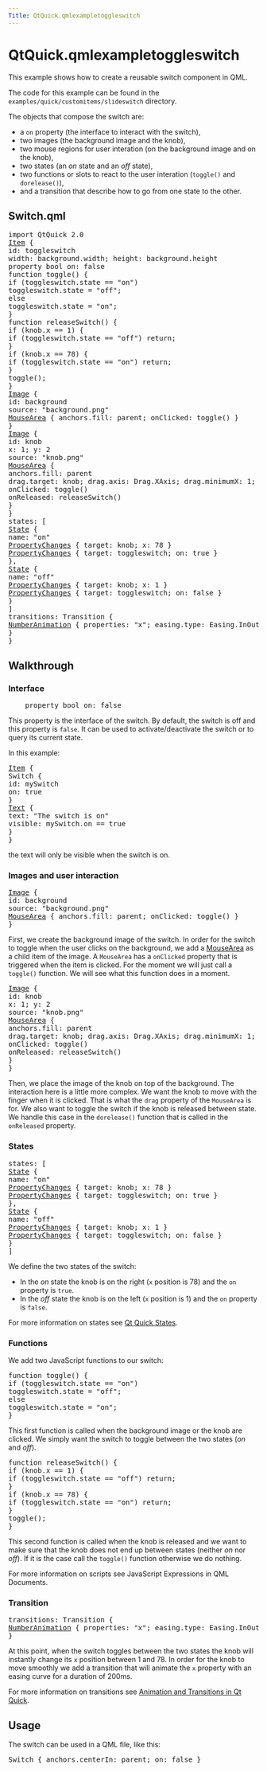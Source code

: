 ```yaml
---
Title: QtQuick.qmlexampletoggleswitch
---
```


# QtQuick.qmlexampletoggleswitch

<span class="subtitle"></span>
<!-- $$$qmlexampletoggleswitch.html-description -->
<p>This example shows how to create a reusable switch component in QML.</p>
<p>The code for this example can be found in the <code>examples/quick/customitems/slideswitch</code> directory.</p>
<p>The objects that compose the switch are:</p>
<ul>
<li>a <code>on</code> property (the interface to interact with the switch),</li>
<li>two images (the background image and the knob),</li>
<li>two mouse regions for user interation (on the background image and on the knob),</li>
<li>two states (an <i>on</i> state and an <i>off</i> state),</li>
<li>two functions or slots to react to the user interation (<code>toggle()</code> and <code>dorelease()</code>),</li>
<li>and a transition that describe how to go from one state to the other.</li>
</ul>
<h2 id="switch-qml">Switch.qml</h2>
<pre class="qml">import QtQuick 2.0
<span class="type"><a href="QtQuick.Item.md">Item</a></span> {
<span class="name">id</span>: <span class="name">toggleswitch</span>
<span class="name">width</span>: <span class="name">background</span>.<span class="name">width</span>; <span class="name">height</span>: <span class="name">background</span>.<span class="name">height</span>
property <span class="type">bool</span> <span class="name">on</span>: <span class="number">false</span>
<span class="keyword">function</span> <span class="name">toggle</span>() {
<span class="keyword">if</span> (<span class="name">toggleswitch</span>.<span class="name">state</span> <span class="operator">==</span> <span class="string">&quot;on&quot;</span>)
<span class="name">toggleswitch</span>.<span class="name">state</span> <span class="operator">=</span> <span class="string">&quot;off&quot;</span>;
<span class="keyword">else</span>
<span class="name">toggleswitch</span>.<span class="name">state</span> <span class="operator">=</span> <span class="string">&quot;on&quot;</span>;
}
<span class="keyword">function</span> <span class="name">releaseSwitch</span>() {
<span class="keyword">if</span> (<span class="name">knob</span>.<span class="name">x</span> <span class="operator">==</span> <span class="number">1</span>) {
<span class="keyword">if</span> (<span class="name">toggleswitch</span>.<span class="name">state</span> <span class="operator">==</span> <span class="string">&quot;off&quot;</span>) <span class="keyword">return</span>;
}
<span class="keyword">if</span> (<span class="name">knob</span>.<span class="name">x</span> <span class="operator">==</span> <span class="number">78</span>) {
<span class="keyword">if</span> (<span class="name">toggleswitch</span>.<span class="name">state</span> <span class="operator">==</span> <span class="string">&quot;on&quot;</span>) <span class="keyword">return</span>;
}
<span class="name">toggle</span>();
}
<span class="type"><a href="QtQuick.Image.md">Image</a></span> {
<span class="name">id</span>: <span class="name">background</span>
<span class="name">source</span>: <span class="string">&quot;background.png&quot;</span>
<span class="type"><a href="QtQuick.MouseArea.md">MouseArea</a></span> { <span class="name">anchors</span>.fill: <span class="name">parent</span>; <span class="name">onClicked</span>: <span class="name">toggle</span>() }
}
<span class="type"><a href="QtQuick.Image.md">Image</a></span> {
<span class="name">id</span>: <span class="name">knob</span>
<span class="name">x</span>: <span class="number">1</span>; <span class="name">y</span>: <span class="number">2</span>
<span class="name">source</span>: <span class="string">&quot;knob.png&quot;</span>
<span class="type"><a href="QtQuick.MouseArea.md">MouseArea</a></span> {
<span class="name">anchors</span>.fill: <span class="name">parent</span>
<span class="name">drag</span>.target: <span class="name">knob</span>; <span class="name">drag</span>.axis: <span class="name">Drag</span>.<span class="name">XAxis</span>; <span class="name">drag</span>.minimumX: <span class="number">1</span>; <span class="name">drag</span>.maximumX: <span class="number">78</span>
<span class="name">onClicked</span>: <span class="name">toggle</span>()
<span class="name">onReleased</span>: <span class="name">releaseSwitch</span>()
}
}
<span class="name">states</span>: [
<span class="type"><a href="QtQuick.State.md">State</a></span> {
<span class="name">name</span>: <span class="string">&quot;on&quot;</span>
<span class="type"><a href="QtQuick.PropertyChanges.md">PropertyChanges</a></span> { <span class="name">target</span>: <span class="name">knob</span>; <span class="name">x</span>: <span class="number">78</span> }
<span class="type"><a href="QtQuick.PropertyChanges.md">PropertyChanges</a></span> { <span class="name">target</span>: <span class="name">toggleswitch</span>; <span class="name">on</span>: <span class="number">true</span> }
},
<span class="type"><a href="QtQuick.State.md">State</a></span> {
<span class="name">name</span>: <span class="string">&quot;off&quot;</span>
<span class="type"><a href="QtQuick.PropertyChanges.md">PropertyChanges</a></span> { <span class="name">target</span>: <span class="name">knob</span>; <span class="name">x</span>: <span class="number">1</span> }
<span class="type"><a href="QtQuick.PropertyChanges.md">PropertyChanges</a></span> { <span class="name">target</span>: <span class="name">toggleswitch</span>; <span class="name">on</span>: <span class="number">false</span> }
}
]
<span class="name">transitions</span>: <span class="name">Transition</span> {
<span class="type"><a href="QtQuick.NumberAnimation.md">NumberAnimation</a></span> { <span class="name">properties</span>: <span class="string">&quot;x&quot;</span>; <span class="name">easing</span>.type: <span class="name">Easing</span>.<span class="name">InOutQuad</span>; <span class="name">duration</span>: <span class="number">200</span> }
}
}</pre>
<h2 id="walkthrough">Walkthrough</h2>
<h3 >Interface</h3>
<pre class="qml">    property <span class="type">bool</span> <span class="name">on</span>: <span class="number">false</span></pre>
<p>This property is the interface of the switch. By default, the switch is off and this property is <code>false</code>. It can be used to activate/deactivate the switch or to query its current state.</p>
<p>In this example:</p>
<pre class="qml"><span class="type"><a href="QtQuick.Item.md">Item</a></span> {
<span class="type">Switch</span> {
<span class="name">id</span>: <span class="name">mySwitch</span>
<span class="name">on</span>: <span class="number">true</span>
}
<span class="type"><a href="QtQuick.Text.md">Text</a></span> {
<span class="name">text</span>: <span class="string">&quot;The switch is on&quot;</span>
<span class="name">visible</span>: <span class="name">mySwitch</span>.<span class="name">on</span> <span class="operator">==</span> <span class="number">true</span>
}
}</pre>
<p>the text will only be visible when the switch is on.</p>
<h3 >Images and user interaction</h3>
<pre class="qml"><span class="type"><a href="QtQuick.Image.md">Image</a></span> {
<span class="name">id</span>: <span class="name">background</span>
<span class="name">source</span>: <span class="string">&quot;background.png&quot;</span>
<span class="type"><a href="QtQuick.MouseArea.md">MouseArea</a></span> { <span class="name">anchors</span>.fill: <span class="name">parent</span>; <span class="name">onClicked</span>: <span class="name">toggle</span>() }
}</pre>
<p>First, we create the background image of the switch. In order for the switch to toggle when the user clicks on the background, we add a <a href="QtQuick.MouseArea.md">MouseArea</a> as a child item of the image. A <code>MouseArea</code> has a <code>onClicked</code> property that is triggered when the item is clicked. For the moment we will just call a <code>toggle()</code> function. We will see what this function does in a moment.</p>
<pre class="qml"><span class="type"><a href="QtQuick.Image.md">Image</a></span> {
<span class="name">id</span>: <span class="name">knob</span>
<span class="name">x</span>: <span class="number">1</span>; <span class="name">y</span>: <span class="number">2</span>
<span class="name">source</span>: <span class="string">&quot;knob.png&quot;</span>
<span class="type"><a href="QtQuick.MouseArea.md">MouseArea</a></span> {
<span class="name">anchors</span>.fill: <span class="name">parent</span>
<span class="name">drag</span>.target: <span class="name">knob</span>; <span class="name">drag</span>.axis: <span class="name">Drag</span>.<span class="name">XAxis</span>; <span class="name">drag</span>.minimumX: <span class="number">1</span>; <span class="name">drag</span>.maximumX: <span class="number">78</span>
<span class="name">onClicked</span>: <span class="name">toggle</span>()
<span class="name">onReleased</span>: <span class="name">releaseSwitch</span>()
}
}</pre>
<p>Then, we place the image of the knob on top of the background. The interaction here is a little more complex. We want the knob to move with the finger when it is clicked. That is what the <code>drag</code> property of the <code>MouseArea</code> is for. We also want to toggle the switch if the knob is released between state. We handle this case in the <code>dorelease()</code> function that is called in the <code>onReleased</code> property.</p>
<h3 >States</h3>
<pre class="qml"><span class="name">states</span>: [
<span class="type"><a href="QtQuick.State.md">State</a></span> {
<span class="name">name</span>: <span class="string">&quot;on&quot;</span>
<span class="type"><a href="QtQuick.PropertyChanges.md">PropertyChanges</a></span> { <span class="name">target</span>: <span class="name">knob</span>; <span class="name">x</span>: <span class="number">78</span> }
<span class="type"><a href="QtQuick.PropertyChanges.md">PropertyChanges</a></span> { <span class="name">target</span>: <span class="name">toggleswitch</span>; <span class="name">on</span>: <span class="number">true</span> }
},
<span class="type"><a href="QtQuick.State.md">State</a></span> {
<span class="name">name</span>: <span class="string">&quot;off&quot;</span>
<span class="type"><a href="QtQuick.PropertyChanges.md">PropertyChanges</a></span> { <span class="name">target</span>: <span class="name">knob</span>; <span class="name">x</span>: <span class="number">1</span> }
<span class="type"><a href="QtQuick.PropertyChanges.md">PropertyChanges</a></span> { <span class="name">target</span>: <span class="name">toggleswitch</span>; <span class="name">on</span>: <span class="number">false</span> }
}
]</pre>
<p>We define the two states of the switch:</p>
<ul>
<li>In the <i>on</i> state the knob is on the right (<code>x</code> position is 78) and the <code>on</code> property is <code>true</code>.</li>
<li>In the <i>off</i> state the knob is on the left (<code>x</code> position is 1) and the <code>on</code> property is <code>false</code>.</li>
</ul>
<p>For more information on states see <a href="QtQuick.qtquick-statesanimations-states.md">Qt Quick States</a>.</p>
<h3 >Functions</h3>
<p>We add two JavaScript functions to our switch:</p>
<pre class="qml"><span class="keyword">function</span> <span class="name">toggle</span>() {
<span class="keyword">if</span> (<span class="name">toggleswitch</span>.<span class="name">state</span> <span class="operator">==</span> <span class="string">&quot;on&quot;</span>)
<span class="name">toggleswitch</span>.<span class="name">state</span> <span class="operator">=</span> <span class="string">&quot;off&quot;</span>;
<span class="keyword">else</span>
<span class="name">toggleswitch</span>.<span class="name">state</span> <span class="operator">=</span> <span class="string">&quot;on&quot;</span>;
}</pre>
<p>This first function is called when the background image or the knob are clicked. We simply want the switch to toggle between the two states (<i>on</i> and <i>off</i>).</p>
<pre class="qml"><span class="keyword">function</span> <span class="name">releaseSwitch</span>() {
<span class="keyword">if</span> (<span class="name">knob</span>.<span class="name">x</span> <span class="operator">==</span> <span class="number">1</span>) {
<span class="keyword">if</span> (<span class="name">toggleswitch</span>.<span class="name">state</span> <span class="operator">==</span> <span class="string">&quot;off&quot;</span>) <span class="keyword">return</span>;
}
<span class="keyword">if</span> (<span class="name">knob</span>.<span class="name">x</span> <span class="operator">==</span> <span class="number">78</span>) {
<span class="keyword">if</span> (<span class="name">toggleswitch</span>.<span class="name">state</span> <span class="operator">==</span> <span class="string">&quot;on&quot;</span>) <span class="keyword">return</span>;
}
<span class="name">toggle</span>();
}</pre>
<p>This second function is called when the knob is released and we want to make sure that the knob does not end up between states (neither <i>on</i> nor <i>off</i>). If it is the case call the <code>toggle()</code> function otherwise we do nothing.</p>
<p>For more information on scripts see JavaScript Expressions in QML Documents.</p>
<h3 >Transition</h3>
<pre class="qml"><span class="name">transitions</span>: <span class="name">Transition</span> {
<span class="type"><a href="QtQuick.NumberAnimation.md">NumberAnimation</a></span> { <span class="name">properties</span>: <span class="string">&quot;x&quot;</span>; <span class="name">easing</span>.type: <span class="name">Easing</span>.<span class="name">InOutQuad</span>; <span class="name">duration</span>: <span class="number">200</span> }
}</pre>
<p>At this point, when the switch toggles between the two states the knob will instantly change its <code>x</code> position between 1 and 78. In order for the knob to move smoothly we add a transition that will animate the <code>x</code> property with an easing curve for a duration of 200ms.</p>
<p>For more information on transitions see <a href="QtQuick.qtquick-statesanimations-animations.md">Animation and Transitions in Qt Quick</a>.</p>
<h2 id="usage">Usage</h2>
<p>The switch can be used in a QML file, like this:</p>
<pre class="qml"><span class="type">Switch</span> { <span class="name">anchors</span>.centerIn: <span class="name">parent</span>; <span class="name">on</span>: <span class="number">false</span> }</pre>
<!-- @@@qmlexampletoggleswitch.html -->
